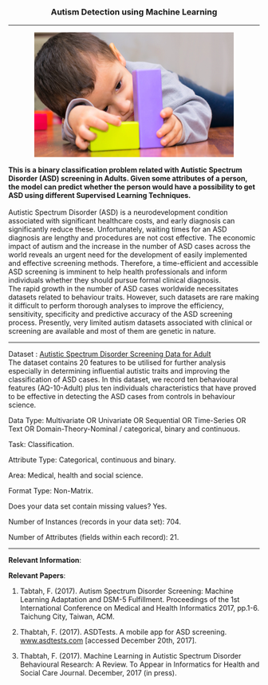<h3> <p align="center"> Autism Detection using Machine Learning</p> </h3>

---
<p align="center">
<img src="boy-playing-with-blocks.jpg" width="400" height="250" />
</p>

**This is a binary classification problem related with Autistic Spectrum Disorder (ASD) screening in Adults. Given some attributes of a person, the model can predict whether the person would have a possibility to get ASD using different Supervised Learning Techniques.**
<br><br>
Autistic Spectrum Disorder (ASD) is a neurodevelopment condition associated with significant healthcare costs, and early diagnosis can significantly reduce these. Unfortunately, waiting times for an ASD diagnosis are lengthy and procedures are not cost effective. The economic impact of autism and the increase in the number of ASD cases across the world reveals an urgent need for the development of easily implemented and effective screening methods. Therefore, a time-efficient and accessible ASD screening is imminent to help health professionals and inform individuals whether they should pursue formal clinical diagnosis. 
<br>
The rapid growth in the number of ASD cases worldwide necessitates datasets related to behaviour traits. However, such datasets are rare making it difficult to perform thorough analyses to improve the efficiency, sensitivity, specificity and predictive accuracy of the ASD screening process. Presently, very limited autism datasets associated with clinical or screening are available and most of them are genetic in nature. 
<br>

---

Dataset : [Autistic Spectrum Disorder Screening Data for Adult](https://archive.ics.uci.edu/ml/datasets/Autism+Screening+Adult)
<br>
The dataset contains 20 features to be utilised for further analysis especially in determining influential autistic traits and improving the classification of ASD cases. In this dataset, we record ten behavioural features (AQ-10-Adult) plus ten individuals characteristics that have proved to be effective in detecting the ASD cases from controls in behaviour science.

Data Type: Multivariate OR Univariate OR Sequential OR Time-Series OR Text OR Domain-Theory-Nominal / categorical, binary and continuous.

Task: Classification.

Attribute Type: Categorical, continuous and binary.

Area: Medical, health and social science.

Format Type: Non-Matrix.

Does your data set contain missing values? Yes.

Number of Instances (records in your data set): 704.

Number of Attributes (fields within each record): 21.

---
**Relevant Information**: 

**Relevant Papers**:  

1) Tabtah, F. (2017). Autism Spectrum Disorder Screening: Machine Learning Adaptation and DSM-5 Fulfillment. Proceedings of the 1st International Conference on Medical and Health Informatics 2017, pp.1-6. Taichung City, Taiwan, ACM.

2) Thabtah, F. (2017). ASDTests. A mobile app for ASD screening. www.asdtests.com [accessed December  20th, 2017].

3) Thabtah, F. (2017). Machine Learning in Autistic Spectrum Disorder Behavioural Research: A Review. To Appear in Informatics for Health and Social Care Journal. December, 2017 (in press).

